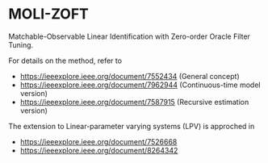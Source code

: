 # MOLI-ZOFT

Matchable-Observable Linear Identification with Zero-order Oracle Filter Tuning.

For details on the method, refer to
- https://ieeexplore.ieee.org/document/7552434 (General concept)
- https://ieeexplore.ieee.org/document/7962944 (Continuous-time model version)
- https://ieeexplore.ieee.org/document/7587915 (Recursive estimation version)

The extension to Linear-parameter varying systems (LPV) is approched in
- https://ieeexplore.ieee.org/document/7526668
- https://ieeexplore.ieee.org/document/8264342
